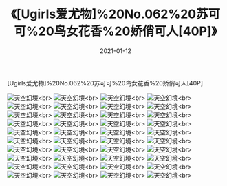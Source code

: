 ﻿---
layout: post
title: 《[Ugirls爱尤物]%20No.062%20苏可可%20鸟女花香%20娇俏可人[40P]》
date: 2021-01-12
img: http://photo.orgx.cf/性感/2021/[Ugirls爱尤物]%20No.062%20苏可可%20鸟女花香%20娇俏可人[40P]/000.jpg
tags: [美女,性感,泳衣]
---

[Ugirls爱尤物]%20No.062%20苏可可%20鸟女花香%20娇俏可人[40P]



![天空幻境](http://photo.orgx.cf/性感/2021/[Ugirls爱尤物]%20No.062%20苏可可%20鸟女花香%20娇俏可人[40P]/001.jpg''天空幻境'')<br>
![天空幻境](http://photo.orgx.cf/性感/2021/[Ugirls爱尤物]%20No.062%20苏可可%20鸟女花香%20娇俏可人[40P]/002.jpg''天空幻境'')<br>
![天空幻境](http://photo.orgx.cf/性感/2021/[Ugirls爱尤物]%20No.062%20苏可可%20鸟女花香%20娇俏可人[40P]/003.jpg''天空幻境'')<br>
![天空幻境](http://photo.orgx.cf/性感/2021/[Ugirls爱尤物]%20No.062%20苏可可%20鸟女花香%20娇俏可人[40P]/004.jpg''天空幻境'')<br>
![天空幻境](http://photo.orgx.cf/性感/2021/[Ugirls爱尤物]%20No.062%20苏可可%20鸟女花香%20娇俏可人[40P]/005.jpg''天空幻境'')<br>
![天空幻境](http://photo.orgx.cf/性感/2021/[Ugirls爱尤物]%20No.062%20苏可可%20鸟女花香%20娇俏可人[40P]/006.jpg''天空幻境'')<br>
![天空幻境](http://photo.orgx.cf/性感/2021/[Ugirls爱尤物]%20No.062%20苏可可%20鸟女花香%20娇俏可人[40P]/007.jpg''天空幻境'')<br>
![天空幻境](http://photo.orgx.cf/性感/2021/[Ugirls爱尤物]%20No.062%20苏可可%20鸟女花香%20娇俏可人[40P]/008.jpg''天空幻境'')<br>
![天空幻境](http://photo.orgx.cf/性感/2021/[Ugirls爱尤物]%20No.062%20苏可可%20鸟女花香%20娇俏可人[40P]/009.jpg''天空幻境'')<br>
![天空幻境](http://photo.orgx.cf/性感/2021/[Ugirls爱尤物]%20No.062%20苏可可%20鸟女花香%20娇俏可人[40P]/010.jpg''天空幻境'')<br>
![天空幻境](http://photo.orgx.cf/性感/2021/[Ugirls爱尤物]%20No.062%20苏可可%20鸟女花香%20娇俏可人[40P]/011.jpg''天空幻境'')<br>
![天空幻境](http://photo.orgx.cf/性感/2021/[Ugirls爱尤物]%20No.062%20苏可可%20鸟女花香%20娇俏可人[40P]/012.jpg''天空幻境'')<br>
![天空幻境](http://photo.orgx.cf/性感/2021/[Ugirls爱尤物]%20No.062%20苏可可%20鸟女花香%20娇俏可人[40P]/013.jpg''天空幻境'')<br>
![天空幻境](http://photo.orgx.cf/性感/2021/[Ugirls爱尤物]%20No.062%20苏可可%20鸟女花香%20娇俏可人[40P]/014.jpg''天空幻境'')<br>
![天空幻境](http://photo.orgx.cf/性感/2021/[Ugirls爱尤物]%20No.062%20苏可可%20鸟女花香%20娇俏可人[40P]/015.jpg''天空幻境'')<br>
![天空幻境](http://photo.orgx.cf/性感/2021/[Ugirls爱尤物]%20No.062%20苏可可%20鸟女花香%20娇俏可人[40P]/016.jpg''天空幻境'')<br>
![天空幻境](http://photo.orgx.cf/性感/2021/[Ugirls爱尤物]%20No.062%20苏可可%20鸟女花香%20娇俏可人[40P]/017.jpg''天空幻境'')<br>
![天空幻境](http://photo.orgx.cf/性感/2021/[Ugirls爱尤物]%20No.062%20苏可可%20鸟女花香%20娇俏可人[40P]/018.jpg''天空幻境'')<br>
![天空幻境](http://photo.orgx.cf/性感/2021/[Ugirls爱尤物]%20No.062%20苏可可%20鸟女花香%20娇俏可人[40P]/019.jpg''天空幻境'')<br>
![天空幻境](http://photo.orgx.cf/性感/2021/[Ugirls爱尤物]%20No.062%20苏可可%20鸟女花香%20娇俏可人[40P]/020.jpg''天空幻境'')<br>
![天空幻境](http://photo.orgx.cf/性感/2021/[Ugirls爱尤物]%20No.062%20苏可可%20鸟女花香%20娇俏可人[40P]/021.jpg''天空幻境'')<br>
![天空幻境](http://photo.orgx.cf/性感/2021/[Ugirls爱尤物]%20No.062%20苏可可%20鸟女花香%20娇俏可人[40P]/022.jpg''天空幻境'')<br>
![天空幻境](http://photo.orgx.cf/性感/2021/[Ugirls爱尤物]%20No.062%20苏可可%20鸟女花香%20娇俏可人[40P]/023.jpg''天空幻境'')<br>
![天空幻境](http://photo.orgx.cf/性感/2021/[Ugirls爱尤物]%20No.062%20苏可可%20鸟女花香%20娇俏可人[40P]/024.jpg''天空幻境'')<br>
![天空幻境](http://photo.orgx.cf/性感/2021/[Ugirls爱尤物]%20No.062%20苏可可%20鸟女花香%20娇俏可人[40P]/025.jpg''天空幻境'')<br>
![天空幻境](http://photo.orgx.cf/性感/2021/[Ugirls爱尤物]%20No.062%20苏可可%20鸟女花香%20娇俏可人[40P]/026.jpg''天空幻境'')<br>
![天空幻境](http://photo.orgx.cf/性感/2021/[Ugirls爱尤物]%20No.062%20苏可可%20鸟女花香%20娇俏可人[40P]/027.jpg''天空幻境'')<br>
![天空幻境](http://photo.orgx.cf/性感/2021/[Ugirls爱尤物]%20No.062%20苏可可%20鸟女花香%20娇俏可人[40P]/028.jpg''天空幻境'')<br>
![天空幻境](http://photo.orgx.cf/性感/2021/[Ugirls爱尤物]%20No.062%20苏可可%20鸟女花香%20娇俏可人[40P]/029.jpg''天空幻境'')<br>
![天空幻境](http://photo.orgx.cf/性感/2021/[Ugirls爱尤物]%20No.062%20苏可可%20鸟女花香%20娇俏可人[40P]/030.jpg''天空幻境'')<br>
![天空幻境](http://photo.orgx.cf/性感/2021/[Ugirls爱尤物]%20No.062%20苏可可%20鸟女花香%20娇俏可人[40P]/031.jpg''天空幻境'')<br>
![天空幻境](http://photo.orgx.cf/性感/2021/[Ugirls爱尤物]%20No.062%20苏可可%20鸟女花香%20娇俏可人[40P]/032.jpg''天空幻境'')<br>
![天空幻境](http://photo.orgx.cf/性感/2021/[Ugirls爱尤物]%20No.062%20苏可可%20鸟女花香%20娇俏可人[40P]/033.jpg''天空幻境'')<br>
![天空幻境](http://photo.orgx.cf/性感/2021/[Ugirls爱尤物]%20No.062%20苏可可%20鸟女花香%20娇俏可人[40P]/034.jpg''天空幻境'')<br>
![天空幻境](http://photo.orgx.cf/性感/2021/[Ugirls爱尤物]%20No.062%20苏可可%20鸟女花香%20娇俏可人[40P]/035.jpg''天空幻境'')<br>
![天空幻境](http://photo.orgx.cf/性感/2021/[Ugirls爱尤物]%20No.062%20苏可可%20鸟女花香%20娇俏可人[40P]/036.jpg''天空幻境'')<br>
![天空幻境](http://photo.orgx.cf/性感/2021/[Ugirls爱尤物]%20No.062%20苏可可%20鸟女花香%20娇俏可人[40P]/037.jpg''天空幻境'')<br>
![天空幻境](http://photo.orgx.cf/性感/2021/[Ugirls爱尤物]%20No.062%20苏可可%20鸟女花香%20娇俏可人[40P]/038.jpg''天空幻境'')<br>
![天空幻境](http://photo.orgx.cf/性感/2021/[Ugirls爱尤物]%20No.062%20苏可可%20鸟女花香%20娇俏可人[40P]/039.jpg''天空幻境'')<br>
![天空幻境](http://photo.orgx.cf/性感/2021/[Ugirls爱尤物]%20No.062%20苏可可%20鸟女花香%20娇俏可人[40P]/040.jpg''天空幻境'')<br>